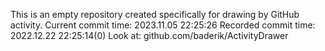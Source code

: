This is an empty repository created specifically for drawing by GitHub activity.
Current commit time: 2023.11.05 22:25:26
Recorded commit time: 2022.12.22 22:25:14(0)
Look at: github.com/baderik/ActivityDrawer
